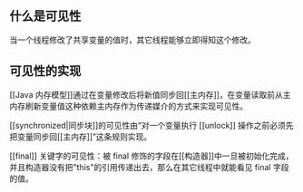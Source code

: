 ## 什么是可见性
当一个线程修改了共享变量的值时，其它线程能够立即得知这个修改。

## 可见性的实现
[[Java 内存模型]]通过在变量修改后将新值同步回[[主内存]]，在变量读取前从主内存刷新变量值这种依赖主内存作为传递媒介的方式来实现可见性。

[[synchronized|同步块]]的可见性由“对一个变量执行 [[unlock]] 操作之前必须先把变量同步回[[主内存]]”这条规则实现。

[[final]] 关键字的可见性：被 final 修饰的字段在[[构造器]]中一旦被初始化完成，并且构造器没有把"this"的引用传递出去，那么在其它线程中就能看见 final 字段的值。
